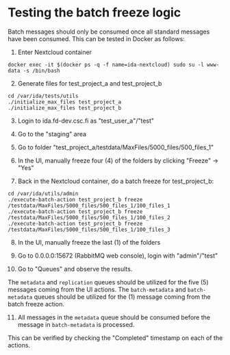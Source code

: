 # Testing the batch freeze logic

Batch messages should only be consumed once all standard messages have been consumed. This can be tested in Docker as follows:

1. Enter Nextcloud container
```
docker exec -it $(docker ps -q -f name=ida-nextcloud) sudo su -l www-data -s /bin/bash
```

2. Generate files for test_project_a and test_project_b
```
cd /var/ida/tests/utils
./initialize_max_files test_project_a
./initialize_max_files test_project_b
```

3. Login to ida.fd-dev.csc.fi as "test_user_a"/"test"

4. Go to the "staging" area

5. Go to folder "test_project_a/testdata/MaxFiles/5000_files/500_files_1"

6. In the UI, manually freeze four (4) of the folders by clicking "Freeze" -> "Yes"

7. Back in the Nextcloud container, do a batch freeze for test_project_b:
```
cd /var/ida/utils/admin
./execute-batch-action test_project_b freeze /testdata/MaxFiles/5000_files/500_files_1/100_files_1
./execute-batch-action test_project_b freeze /testdata/MaxFiles/5000_files/500_files_1/100_files_2
./execute-batch-action test_project_b freeze /testdata/MaxFiles/5000_files/500_files_1/100_files_3
```

8. In the UI, manually freeze the last (1) of the folders

9. Go to 0.0.0.0:15672 (RabbitMQ web console), login with "admin"/"test"

10. Go to "Queues" and observe the results.

The `metadata` and `replication` queues should be utilized for the five (5) messages coming from the UI actions. The `batch-metadata` and `batch-metadata` queues should be utilized for the (1) message coming from the batch freeze action.

11. All messages in the `metadata` queue should be consumed before the message in `batch-metadata` is processed.

This can be verified by checking the "Completed" timestamp on each of the actions.
